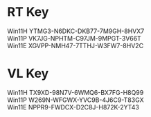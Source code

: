 # RT Key
Win11H YTMG3-N6DKC-DKB77-7M9GH-8HVX7  
Win11P VK7JG-NPHTM-C97JM-9MPGT-3V66T  
Win11E XGVPP-NMH47-7TTHJ-W3FW7-8HV2C  

# VL Key
Win11H TX9XD-98N7V-6WMQ6-BX7FG-H8Q99  
Win11P W269N-WFGWX-YVC9B-4J6C9-T83GX  
Win11E NPPR9-FWDCX-D2C8J-H872K-2YT43  
